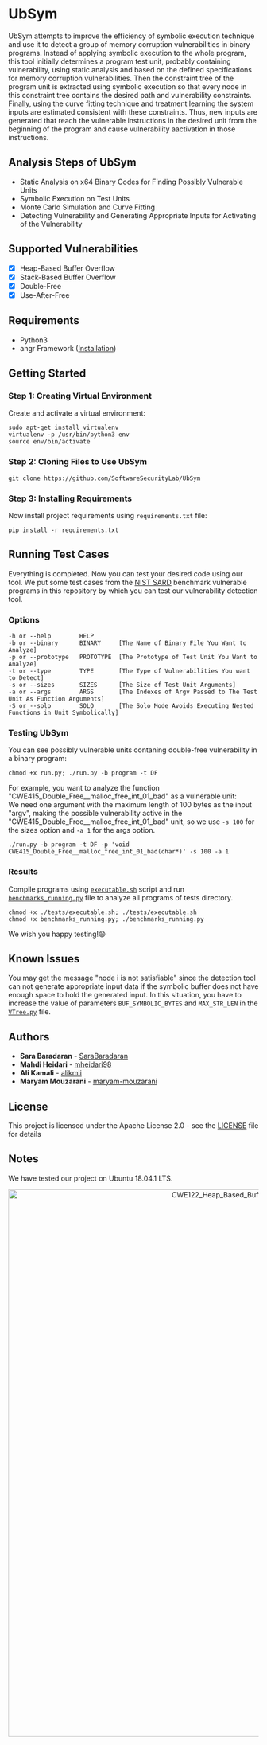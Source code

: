 # UbSym
UbSym attempts to improve the efficiency of symbolic execution technique and use it to detect a group of memory corruption vulnerabilities in binary programs. Instead of applying symbolic execution to the whole program, this tool initially determines a program test unit, probably containing vulnerability, using static analysis and based on the defined specifications for memory corruption vulnerabilities. Then the constraint tree of the program unit is extracted using symbolic execution so that every node in this constraint tree contains the desired path and vulnerability constraints. Finally, using the curve fitting technique and treatment learning the system inputs are estimated consistent with these constraints. Thus, new inputs are generated that reach the vulnerable instructions in the desired unit from the beginning of the program and cause vulnerability aactivation in those instructions.

Analysis Steps of UbSym
------------
* Static Analysis on x64 Binary Codes for Finding Possibly Vulnerable Units
* Symbolic Execution on Test Units
* Monte Carlo Simulation and Curve Fitting
* Detecting Vulnerability and Generating Appropriate Inputs for Activating of the Vulnerability

## Supported Vulnerabilities
- [x] Heap-Based Buffer Overflow
- [x] Stack-Based Buffer Overflow
- [x] Double-Free
- [x] Use-After-Free

## Requirements
- Python3
- angr Framework ([Installation](https://angr.io))

Getting Started
------------
### Step 1: Creating Virtual Environment
Create and activate a virtual environment:
```
sudo apt-get install virtualenv
virtualenv -p /usr/bin/python3 env
source env/bin/activate
```
### Step 2: Cloning Files to Use UbSym
```
git clone https://github.com/SoftwareSecurityLab/UbSym
```
### Step 3: Installing Requirements
Now install project requirements using `requirements.txt` file:
```
pip install -r requirements.txt
```
Running Test Cases
------------
Everything is completed. Now you can test your desired code using our tool. We put some test cases from the [NIST SARD](https://samate.nist.gov/SRD/) benchmark vulnerable programs in this repository by which you can test our vulnerability detection tool.
### Options
```
-h or --help        HELP
-b or --binary      BINARY     [The Name of Binary File You Want to Analyze]
-p or --prototype   PROTOTYPE  [The Prototype of Test Unit You Want to Analyze]
-t or --type        TYPE       [The Type of Vulnerabilities You want to Detect]
-s or --sizes       SIZES      [The Size of Test Unit Arguments]
-a or --args        ARGS       [The Indexes of Argv Passed to The Test Unit As Function Arguments]
-S or --solo        SOLO       [The Solo Mode Avoids Executing Nested Functions in Unit Symbolically]
```
### Testing UbSym
You can see possibly vulnerable units contaning double-free vulnerability in a binary program:
```
chmod +x run.py; ./run.py -b program -t DF
```
For example, you want to analyze the function "CWE415_Double_Free__malloc_free_int_01_bad" as a vulnerable unit:<br />
We need one argument with the maximum length of 100 bytes as the input "argv", making the possible vulnerability active in the "CWE415_Double_Free__malloc_free_int_01_bad" unit, so we use `-s 100` for the sizes option and `-a 1` for the args option.
```
./run.py -b program -t DF -p 'void CWE415_Double_Free__malloc_free_int_01_bad(char*)' -s 100 -a 1
```
### Results
Compile programs using [`executable.sh`](https://github.com/SoftwareSecurityLab/UbSym/blob/main/tests/executable.sh) script and run [`benchmarks_running.py`](https://github.com/SoftwareSecurityLab/UbSym/blob/main/benchmarks_running.py) file to analyze all programs of tests directory.
```
chmod +x ./tests/executable.sh; ./tests/executable.sh
chmod +x benchmarks_running.py; ./benchmarks_running.py
```
We wish you happy testing!😄

Known Issues
------------
You may get the message "node i is not satisfiable" since the detection tool can not generate appropriate input data if the symbolic buffer does not have enough space to hold the generated input. In this situation, you have to increase the value of parameters `BUF_SYMBOLIC_BYTES` and `MAX_STR_LEN` in the [`VTree.py`](https://github.com/SoftwareSecurityLab/UbSym/blob/main/analysis/VTree.py) file.

## Authors
* **Sara Baradaran** - [SaraBaradaran](https://github.com/SaraBaradaran)
* **Mahdi Heidari** - [mheidari98](https://github.com/mheidari98/)
* **Ali Kamali** - [alikmli](https://github.com/alikmli)
* **Maryam Mouzarani** - [maryam-mouzarani](https://github.com/maryam-mouzarani)

## License
This project is licensed under the Apache License 2.0 - see the [LICENSE](https://github.com/SoftwareSecurityLab/Heap-Overflow-Detection/blob/main/LICENSE) file for details

Notes
------------
We have tested our project on Ubuntu 18.04.1 LTS.

<div align="center">
  <a href="https://github.com/SoftwareSecurityLab/Heap-Overflow-Detection">
    <img src="https://raw.githubusercontent.com/SaraBaradaran/Heap-Overflow-Detection/main/CWE122_Heap_Based_Buffer_Overflow__c_CWE193_char_cpy_01_bad.png" alt="CWE122_Heap_Based_Buffer_Overflow__c_CWE193_char_cpy_01_bad" width="1100">
  </a>
</div>
